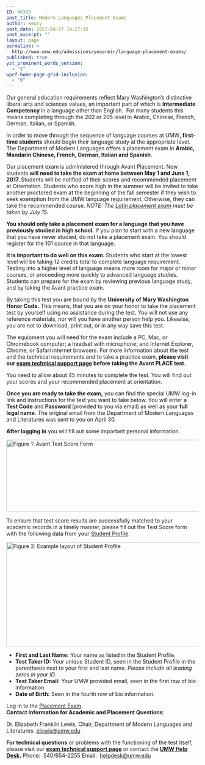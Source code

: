 ```yaml
---
ID: 48328
post_title: Modern Languages Placement Exams
author: keury
post_date: 2017-04-27 10:27:15
post_excerpt: ""
layout: page
permalink: >
  http://www.umw.edu/admissions/youarein/language-placement-exams/
published: true
yst_prominent_words_version:
  - "1"
wpcf-home-page-grid-inclusion:
  - "0"
---
```

Our general education requirements reflect Mary Washington’s distinctive liberal arts and sciences values, an important part of which is <strong>Intermediate Competency </strong>in a language other than English.  For many students this means completing through the 202 or 205 level in Arabic, Chinese, French, German, Italian, or Spanish.

In order to move through the sequence of language courses at UMW<strong>, first-time students</strong> should begin their language study at the appropriate level. The Department of Modern Languages offers a placement exam in <strong>Arabic, Mandarin Chinese, French, German, Italian and Spanish</strong>.

Our placement exam is administered through Avant Placement. New students <strong>will need to take the exam at home between May 1 and June 1, 2017. </strong>Students will be notified of their scores and recommended placement at Orientation. Students who score high in the summer will be invited to take another proctored exam at the beginning of the fall semester if they wish to seek exemption from the UMW language requirement. Otherwise, they can take the recommended course. <em>NOTE: The <a href="http://academics.umw.edu/academicservices/placement-testing/">Latin placement exam</a> must be taken by July 15</em>.

<strong>You should only take a placement exam for a language that you have previously studied in high school.</strong> If you plan to start with a new language that you have never studied, do not take a placement exam. You should register for the 101 course in that language.

<strong>It is important to do well on this exam. </strong>Students who start at the lowest level will be taking 12 credits total to complete language requirement. Testing into a higher level of language means more room for major or minor courses, or proceeding more quickly to advanced language studies. Students can prepare for the exam by reviewing previous language study, and by taking the Avant practice exam.

By taking this test you are bound by the <strong>University of Mary Washington Honor Code.</strong> This means, that you are on your honor to take the placement test by yourself using no assistance during the test. You will not use any reference materials, nor will you have another person help you. Likewise, you are not to download, print out, or in any way save this test.

The equipment you will need for the exam include a PC, Mac, or Chromebook computer; a headset with microphone; and Internet Explorer, Chrome, or Safari internet browsers. For more information about the test and the technical requirements and to take a practice exam, <strong>please visit our <a href="http://technology.umw.edu/helpdesk/language-placement-exam-support/">exam technical support page</a> before taking the Avant PLACE test.</strong>

You need to allow about 45 minutes to complete the test. You will find out your scores and your recommended placement at orientation.

<strong>Once you are ready to take the exam,</strong> you can find the special UMW log-in link and instructions for the test you want to take below. You will enter a <strong>Test Code</strong> and <strong>Password </strong>(provided to you via email) as well as your <strong>full legal name</strong>. The original email from the Department of Modern Languages and Literatures was sent to you on April 30.

<strong>After logging in</strong> you will fill out some important personal information.

<img class="alignright wp-image-48333 size-full" src="http://www.umw.edu/admissions/wp-content/uploads/sites/6/2017/04/Avant_Figure_1.png" alt="Figure 1: Avant Test Score Form" width="563" height="189" />

To ensure that test score results are successfully matched to your academic records in a timely manner, please fill out the Test Score form with the following data from your <a href="https://banner.umw.edu/StudentSSB/ssb/studentProfile">Student Profile</a>.

<img class="alignright wp-image-48332 size-full" src="http://www.umw.edu/admissions/wp-content/uploads/sites/6/2017/04/Avant_Figure_2.png" alt="Figure 2: Example layout of Student Profile" width="533" height="273" />
<ul>
 	<li><strong>First and Last Name:</strong> Your name as listed in the Student Profile.</li>
 	<li><strong>Test Taker ID:</strong> Your unique Student ID, seen in the Student Profile in the parenthesis next to your first and last name. <em>Please include all leading zeros in your ID</em>.</li>
 	<li><strong>Test Taker Email:</strong> Your UMW provided email, seen in the first row of bio information.</li>
 	<li><strong>Date of Birth:</strong> Seen in the fourth row of bio information.</li>
</ul>
<div class="well">Log in to the <a href="https://placement.avantassessment.com/avant/do/login">Placement Exam</a>.</div>
<div class="well"></div>
<strong>Contact Information for Academic and Placement Questions</strong>:

Dr. Elizabeth Franklin Lewis, Chair, Department of Modern Languages and Literatures.
<a href="mailto:elewis@umw.edu">elewis@umw.edu</a>

<strong>For technical questions</strong> or problems with the functioning of the test itself, please visit our <strong><a href="http://technology.umw.edu/helpdesk/language-placement-exam-support/">exam technical support page</a></strong> or contact the <strong><a href="http://technology.umw.edu/helpdesk/">UMW Help Desk</a>.</strong>
Phone:  540/654-2255
Email:  <a href="mailto:helpdesk@umw.edu">helpdesk@umw.edu</a>